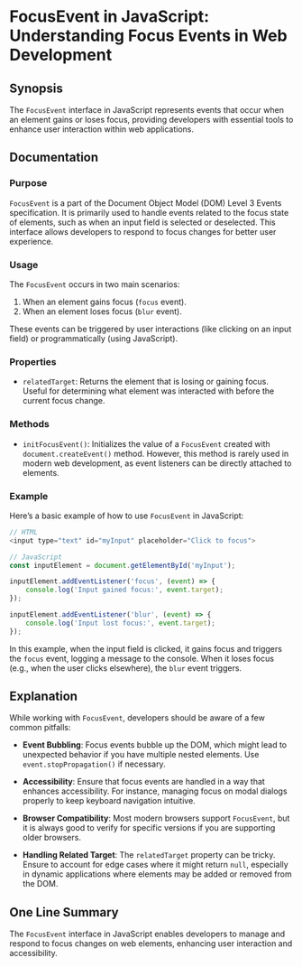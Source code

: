 <!--
Meta Description: # FocusEvent in JavaScript: Understanding Focus Events in Web Development ## Synopsis The `FocusEvent` interface in JavaScript represents events that ...
Meta Keywords: focus, event, focusevent, javascript, events
-->

# FocusEvent in JavaScript: Understanding Focus Events in Web Development

## Synopsis
The `FocusEvent` interface in JavaScript represents events that occur when an element gains or loses focus, providing developers with essential tools to enhance user interaction within web applications.

## Documentation

### Purpose
`FocusEvent` is a part of the Document Object Model (DOM) Level 3 Events specification. It is primarily used to handle events related to the focus state of elements, such as when an input field is selected or deselected. This interface allows developers to respond to focus changes for better user experience.

### Usage
The `FocusEvent` occurs in two main scenarios:
1. When an element gains focus (`focus` event).
2. When an element loses focus (`blur` event).

These events can be triggered by user interactions (like clicking on an input field) or programmatically (using JavaScript).

### Properties
- `relatedTarget`: Returns the element that is losing or gaining focus. Useful for determining what element was interacted with before the current focus change.

### Methods
- `initFocusEvent()`: Initializes the value of a `FocusEvent` created with `document.createEvent()` method. However, this method is rarely used in modern web development, as event listeners can be directly attached to elements.

### Example
Here’s a basic example of how to use `FocusEvent` in JavaScript:

```javascript
// HTML
<input type="text" id="myInput" placeholder="Click to focus">

// JavaScript
const inputElement = document.getElementById('myInput');

inputElement.addEventListener('focus', (event) => {
    console.log('Input gained focus:', event.target);
});

inputElement.addEventListener('blur', (event) => {
    console.log('Input lost focus:', event.target);
});
```

In this example, when the input field is clicked, it gains focus and triggers the `focus` event, logging a message to the console. When it loses focus (e.g., when the user clicks elsewhere), the `blur` event triggers.

## Explanation
While working with `FocusEvent`, developers should be aware of a few common pitfalls:

- **Event Bubbling**: Focus events bubble up the DOM, which might lead to unexpected behavior if you have multiple nested elements. Use `event.stopPropagation()` if necessary.
  
- **Accessibility**: Ensure that focus events are handled in a way that enhances accessibility. For instance, managing focus on modal dialogs properly to keep keyboard navigation intuitive.

- **Browser Compatibility**: Most modern browsers support `FocusEvent`, but it is always good to verify for specific versions if you are supporting older browsers.

- **Handling Related Target**: The `relatedTarget` property can be tricky. Ensure to account for edge cases where it might return `null`, especially in dynamic applications where elements may be added or removed from the DOM.

## One Line Summary
The `FocusEvent` interface in JavaScript enables developers to manage and respond to focus changes on web elements, enhancing user interaction and accessibility.
